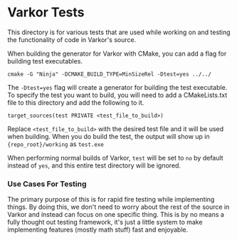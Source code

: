 # Varkor Tests

This directory is for various tests that are used while working on and testing the functionality of code in Varkor's source.

When building the generator for Varkor with CMake, you can add a flag for building test executables.

```
cmake -G "Ninja" -DCMAKE_BUILD_TYPE=MinSizeRel -Dtest=yes ../../
```

The `-Dtest=yes` flag will create a generator for building the test executable. To specify the test you want to build, you will need to add a CMakeLists.txt file to this directory and add the following to it.

```
target_sources(test PRIVATE <test_file_to_build>)
```

Replace `<test_file_to_build>` with the desired test file and it will be used when building. When you do build the test, the output will show up in `{repo_root}/working` as `test.exe`

When performing normal builds of Varkor, `test` will be set to `no` by default instead of `yes`, and this entire test directory will be ignored.

### Use Cases For Testing

The primary purpose of this is for rapid fire testing while implementing things. By doing this, we don't need to worry about the rest of the source in Varkor and instead can focus on one specific thing. This is by no means a fully thought out testing framework, it's just a little system to make implementing features (mostly math stuff) fast and enjoyable.
